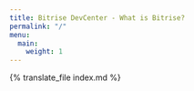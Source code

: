 ```yaml
---
title: Bitrise DevCenter - What is Bitrise?
permalink: "/"
menu:
  main:
    weight: 1
---
```

{% translate_file index.md %}
